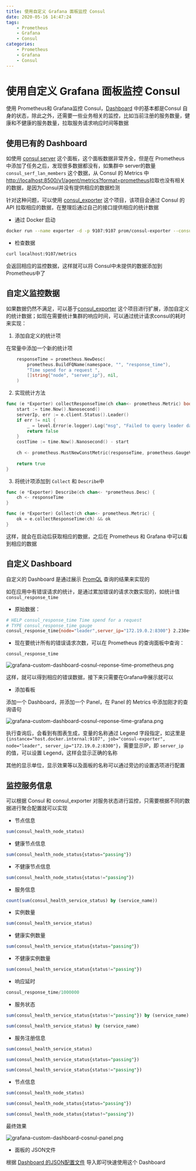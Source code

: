 ```yaml
---
title: 使用自定义 Grafana 面板监控 Consul
date: 2020-05-16 14:47:24
tags:
    - Prometheus
    - Grafana
    - Consul
categories: 
    - Prometheus
    - Grafana
    - Consul
---
```


# 使用自定义 Grafana 面板监控 Consul

使用 Prometheus和 Grafana监控 Consul，[Dashboard](https://grafana.com/grafana/dashboards?orderBy=name&direction=asc) 中的基本都是Consul 自身的状态，除此之外，还需要一些业务相关的监控，比如当前注册的服务数量，健康和不健康的服务数量，拉取服务请求响应时间等数据

## 使用已有的 Dashboard

如使用 [consul server](https://grafana.com/grafana/dashboards/10890) 这个面板，这个面板数据非常齐全，但是在 Prometheus 中添加了任务之后，发现很多数据都没有，如集群中 server的数量 `consul_serf_lan_members` 这个数据，从 Consul 的 Metrics 中 [http://localhost:8500/v1/agent/metrics?format=prometheus](http://localhost:8500/v1/agent/metrics?format=prometheus)拉取也没有相关的数据，是因为Consul并没有提供相应的数据检测

针对这种问题，可以使用 [consul_exporter](https://github.com/prometheus/consul_exporter) 这个项目，该项目会通过 Consul 的API 拉取相应的数据，在整理后通过自己的接口提供相应的统计数据

- 通过 Docker 启动

```bash
docker run --name exporter -d -p 9107:9107 prom/consul-exporter --consul.server=host.docker.internal:8500
```

- 检查数据

```bash
curl localhost:9107/metrics
```

会返回相应的监控数据，这样就可以将 Consul中未提供的数据添加到 Prometheus中了

## 自定义监控数据

如果数据仍然不满足，可以基于[consul_exporter](https://github.com/prometheus/consul_exporter) 这个项目进行扩展，添加自定义的统计数据；如现在需要统计集群的响应时间，可以通过统计请求consul的耗时来实现：

1. 添加自定义的统计项

在常量中添加一个新的统计项

```go
    responseTime = prometheus.NewDesc(
        prometheus.BuildFQName(namespace, "", "response_time"),
        "Time spend for a request ",
        []string{"node", "server_ip"}, nil,
    )
```

2. 实现统计方法 

```go
func (e *Exporter) collectResponseTime(ch chan<- prometheus.Metric) bool {
    start := time.Now().Nanosecond()
    serverIp, err := e.client.Status().Leader()
    if err != nil {
        _ = level.Error(e.logger).Log("msg", "Failed to query leader data", "err", err)
        return false
    }
    costTime := time.Now().Nanosecond() - start
    
    ch <- prometheus.MustNewConstMetric(responseTime, prometheus.GaugeValue, float64(costTime), "leader", serverIp)
    
    return true
}
```

3. 将统计项添加到 `Collect` 和 `Describe`中

```go
func (e *Exporter) Describe(ch chan<- *prometheus.Desc) {
    ch <- responseTime
}

func (e *Exporter) Collect(ch chan<- prometheus.Metric) {
    ok = e.collectResponseTime(ch) && ok
}
```

这样，就会在启动后获取相应的数据，之后在 Prometheus 和 Grafana 中可以看到相应的数据


## 自定义 Dashboard 

自定义的  Dashboard 是通过展示 [PromQL](https://prometheus.io/docs/prometheus/latest/querying/basics/) 查询的结果来实现的

如在应用中有错误请求的统计，是通过累加错误的请求次数实现的，如统计值 `consul_response_time`

- 原始数据：

```bash
# HELP consul_response_time Time spend for a request
# TYPE consul_response_time gauge
consul_response_time{node="leader",server_ip="172.19.0.2:8300"} 2.238e+06
```

- 现在要统计所有的错误请求次数，可以在 Prometheus 的查询面板中查询：

```sql
consul_response_time
```
![grafana-custom-dashboard-cosnul-reponse-time-prometheus.png](https://img.hellowood.dev/picture/grafana-custom-dashboard-cosnul-reponse-time-prometheus.png)

这样，就可以得到相应的错误数据，接下来只需要在Grafana中展示就可以

- 添加看板

添加一个 Dashboard，并添加一个 Panel，在 Panel 的 Metrics 中添加刚才的查询语句

![grafana-custom-dashboard-cosnul-reponse-time-grafana.png](https://img.hellowood.dev/picture/grafana-custom-dashboard-cosnul-reponse-time-grafana.png)

执行查询后，会看到有图表生成，变量的名称通过 Legend 字段指定，如这里是 `{instance="host.docker.internal:9107", job="consul-exporter", node="leader", server_ip="172.19.0.2:8300"}`，需要显示IP，即 `server_ip` 的值，可以设置 Legend，这样会显示正确的名称

其他的显示单位，显示效果等以及面板的名称可以通过旁边的设置选项进行配置

## 监控服务信息

可以根据 Consul 和 consul_exporter 对服务状态进行监控，只需要根据不同的数据进行聚合配置就可以实现

- 节点信息

```sql
sum(consul_health_node_status)
```

- 健康节点信息

```sql
sum(consul_health_node_status{status="passing"})
```

- 不健康节点信息

```sql
sum(consul_health_node_status{status!="passing"})
```

- 服务信息

```sql
count(sum(consul_health_service_status) by (service_name))
```

- 实例数量 

```sql
sum(consul_health_service_status)
```

- 健康实例数量 

```sql
sum(consul_health_service_status{status="passing"})
```

- 不健康实例数量 

```sql
sum(consul_health_service_status{status!="passing"})
```

- 响应延时

```sql
consul_response_time/1000000
```

- 服务状态 

```sql
sum(consul_health_service_status{status!="passing"}) by (service_name)

sum(consul_health_service_status) by (service_name)
```

- 服务注册信息 

```sql
sum(consul_health_service_status)

sum(consul_health_service_status{status="passing"})

sum(consul_health_service_status{status!="passing"})
```

- 节点信息

```sql
sum(consul_health_node_status)

sum(consul_health_node_status{status="passing"})

sum(consul_health_node_status{status!~"passing"})
```

最终效果 

![grafana-custom-dashboard-cosnul-panel.png](https://img.hellowood.dev/picture/grafana-custom-dashboard-cosnul-panel.png)

- 面板的 JSON文件 

根据 [Dashboard 的JSON配置文件](https://img.hellowood.dev/picture/custom-consul-grafana-dashboard.json) 导入即可快速使用这个 Dashboard
